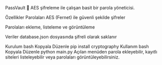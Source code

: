 PassVault 🔐
AES şifreleme ile çalışan basit bir parola yöneticisi.

Özellikler
Parolaları AES (Fernet) ile güvenli şekilde şifreler

Parolaları ekleme, listeleme ve görüntüleme

Veriler database.json dosyasında şifreli olarak saklanır

Kurulum
bash
Kopyala
Düzenle
pip install cryptography
Kullanım
bash
Kopyala
Düzenle
python main.py
Açılan menüden parola ekleyebilir, kayıtlı siteleri listeleyebilir veya parolaları görüntüleyebilirsiniz.